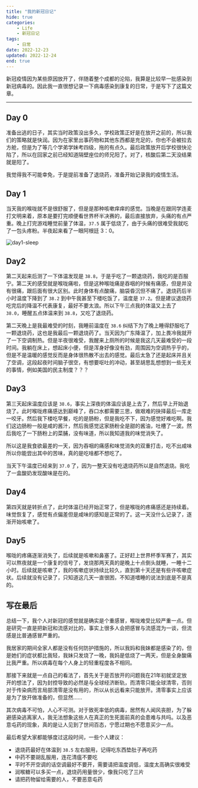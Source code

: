```yaml
---
title: "我的新冠日记"
hide: true
categories:
    - Life
    - 新冠日记
tags:
    - 日常
date: 2022-12-23
updated: 2022-12-24
end: true
---
```


新冠疫情因为某些原因放开了，伴随着整个成都的沦陷，我算是比较早一批感染到新冠病毒的。因此我一直很想记录一下病毒感染到康复的日常，于是写下了这篇文章。
<!-- more -->

---
## Day 0

准备出逃的日子，其实当时政策没出多久，学校政策正好是在放开之前的，所以我们的策略就是快润。因为在家里出事药物和其他东西都是充足的，你也不会被拉去方舱，但是为了等几个学弟学妹考四级，拖的有点久。最后政策放开后学校很快沦陷了，所以在回家之前已经知道隔壁座位的师兄阳了。对了，核酸后第二天没结果就是阳了。

我觉得我不可能幸免，于是提前准备了退烧药，准备开始记录我的疫情生活。

## Day 1

当天我的喉咙就不是很舒服了，但是是那种咳嗽痒痒的感觉。当晚是在跟同学连麦打文明来着，原本是要打完顺便看世界杯半决赛的，最后直接放弃，头痛的有点严重。晚上打完游戏睡觉前量了体温，`37.5` 属于低烧了，由于头痛的很难受我就吃了一包头疼粉。半夜起来看了一眼阿根廷 3：0。

![day1-sleep](https://img.inzamz.top/TyporaAutoUpload/day1-sleep.jpeg)

## Day2

第二天起来后测了一下体温发现是 `38.8`，于是乎吃了一颗退烧药，我吃的是百服宁。第二天的感受就是喉咙痛啦，但是这种喉咙痛是吞咽的时候有痛感，但是并没有很痛，跟后面有很大区别。此时身体有点酸痛，脑袋昏沉但不痛了。退烧药后半小时温度下降到了 `38.2` 到中午我甚至下楼吃饭了，温度是 `37.2`。但是建议退烧药吃完后的降温不代表康复，最好不要太浪。所以下午三点我的体温又上去了 `38.0`，睡醒五点体温来到 `38.8`，又吃了退烧药。

第二天晚上是我最难受的时刻，我睡前温度在 `38.6` 纠结下为了晚上睡得舒服吃了一颗退烧药，这也是我最后一颗退烧药了。当天因为广东降温了，加上畏冷我就开了一下空调制热。但是半夜很难受，我醒来上厕所的时候是我这几天最难受的一段时间。我躺在床上，想起床小便，但是浑身好像没有劲，周围因为空调热乎乎的，但是不是温暖的感觉反而是身体很热散不出去的感觉。最后太急了还是起床并且关了空调，这段起夜时间脑子很空，有想要呕吐的冲动，甚至胡思乱想想到一些无关的事情，例如美国的民主制度？？？

## Day3

第三天起床温度应该是 `38.6`，事实上深夜的体温应该是上去了，然后早上开始退烧了。此时喉咙疼痛感达到巅峰了，吞口水都需要三思，做艰难的抉择最后一库走一咬牙。然后我下楼吃早餐，吃的是肠粉，但是我吃不下，因为感觉好难吃啊。我们这边肠粉一般是咸的酱汁，然后我感觉这家肠粉全是甜的酱油，吐槽了一波。然后我吃了一下肠粉上的菜脯，没有味道，所以我知道我的味觉消失了。

所以这是我食欲最差的一天，因为吞咽的痛感和味觉消失的双重打击，吃不出咸味所以你能尝出其中的苦味，真的是吃啥都不想吃了。

当天下午温度已经来到 `37.0` 了，因为一整天没有吃退烧药所以是自然退烧。我吃了一盒酸奶发现酸味是在的。

## Day4

第四天就是转折点了，此时体温已经开始正常了，但是喉咙的疼痛感还是持续着。味觉恢复了，感觉有点偏差但是咸味的感知是正常的了。这一天没什么记录了，逐渐开始咳嗽了。

## Day5

喉咙的疼痛逐渐消失了，后续就是咳嗽和鼻塞了。正好赶上世界杯季军赛了，其实可以熬夜就是一个康复的信号了，发烧那两天真的是晚上十点倒头就睡，一睡十二小时。后续就是咳嗽了，我的咳嗽症状持续比较久，直到第十天还是有些许咳嗽症状。后续就没有记录了，只知道这几天一直很困，不知道嗜睡的说法到底是不是真的。

## 写在最后

总结一下，我个人对新冠的感觉就是确实是个重感冒，喉咙难受比较严重一点。但是研究一直是把新冠和流感对比的，事实上很多人会把感冒与流感混为一谈，但流感是比普通感冒严重的。

我居家的期间全家人都是没有任何防护措施的，所以我妈和我妹都是感染了的，但是她们的症状都比我轻，我妹只发烧了一晚，我妈是低烧了一两天，但是全身酸痛比我严重。所以病毒在每个人身上的轻重程度各不相同。

那接下来就是一点自己的看法了，首先关于是否放开的问题我在21年初就坚定放开的想法了，因为封控导致的必然是与全球经济断轨，而清零只能全球清零，否则对于传染病而言局部清零是没有用的，所以从长远看来只能放开。清零事实上应该是为了放开做准备的，但显然……

其次病毒不可怕，人心不可测。对于致死率低的病毒，居然有人闻风丧胆，为了躲避感染逃离家人，我无法想象这些人在真正的生死面前真的会患难与共吗。以及恶意屯药的现象，真的是让人见到了世间百态，宁愿过期也不愿意买少一点。

最后希望大家都能够度过这段时间，一些个人建议：

- 退烧药最好在体温到 `38.5` 左右服用，记得吃东西垫肚子再吃药
- 中药不要胡乱服用，连花清瘟不要吃
- 平时不开空调的话空调最好不要开，需要请把温度调低，温度太高确实很难受
- 润喉糖可以多买一点，退烧药用量很少，像我只吃了三片
- 请把药物留给需要的人，不要恶意屯药

